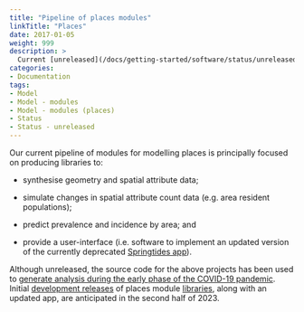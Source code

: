 ```yaml
---
title: "Pipeline of places modules"
linkTitle: "Places"
date: 2017-01-05
weight: 999
description: >
  Current [unreleased](/docs/getting-started/software/status/unreleased/) work to develop [modules](/docs/getting-started/concepts/module/) for modelling the demographic, environmental and proximity drivers of access, equity and outcomes in youth mental health.
categories: 
- Documentation
tags: 
- Model
- Model - modules
- Model - modules (places)
- Status
- Status - unreleased
---
```


Our current pipeline of modules for modelling places is principally focused on producing libraries to:

- synthesise geometry and spatial attribute data; 

- simulate changes in spatial attribute count data (e.g. area resident populations); 

- predict prevalence and incidence by area; and

- provide a user-interface (i.e. software to implement an updated version of the currently deprecated [Springtides app](/docs/analyses/decision-aids/springtides-app/)).

Although unreleased, the source code for the above projects has been used to [generate analysis during the early phase of the COVID-19 pandemic](/blog/2021/02/18/modelling-the-mental-health-impacts-of-covid-19/). Initial [development releases](/docs/getting-started/software/status/development-releases/) of places module [libraries](/docs/getting-started/software/libraries/), along with an updated app, are anticipated in the second half of 2023.
